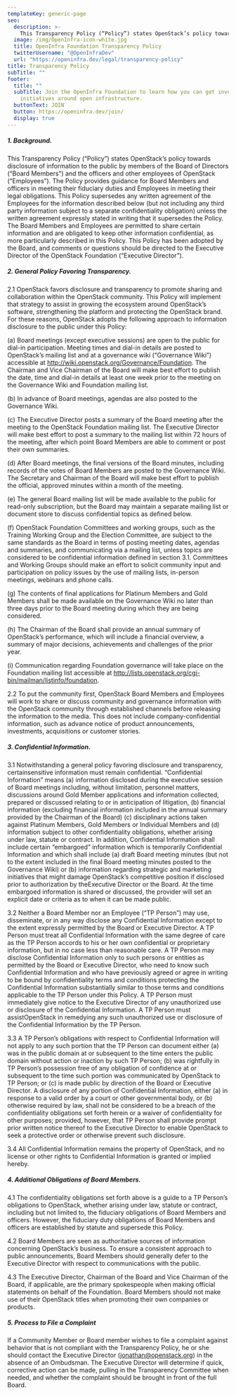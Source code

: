 ```yaml
---
templateKey: generic-page
seo:
  description: >-
    This Transparency Policy (“Policy”) states OpenStack’s policy towards disclosure of information to the public by members of the Board of Directors (“Board Members”) and the officers and other employees of OpenStack (“Employees”).
  image: /img/OpenInfra-icon-white.jpg
  title: OpenInfra Foundation Transparency Policy
  twitterUsername: "@OpenInfraDev"
  url: "https://openinfra.dev/legal/transparency-policy"
title: Transparency Policy
subTitle: ""
footer:
  title: ""
  subTitle: Join the OpenInfra Foundation to learn how you can get involved in
    initiatives around open infrastructure.
  buttonText: JOIN
  button: https://openinfra.dev/join/
  display: true
---
```


##### 1. Background.

This Transparency Policy (“Policy”) states OpenStack’s policy towards disclosure of information to the public by members of the Board of Directors (“Board Members”) and the officers and other employees of OpenStack (“Employees”). The Policy provides guidance for Board Members and officers in meeting their fiduciary duties and Employees in meeting their legal obligations. This Policy supersedes any written agreement of the Employees for the information described below (but not including any third party information subject to a separate confidentiality obligation) unless the written agreement expressly stated in writing that it supersedes the Policy. The Board Members and Employees are permitted to share certain information and are obligated to keep other information confidential, as more particularly described in this Policy. This Policy has been adopted by the Board, and comments or questions should be directed to the Executive Director of the OpenStack Foundation (“Executive Director”).

##### 2. General Policy Favoring Transparency.

2.1 OpenStack favors disclosure and transparency to promote sharing and collaboration within the OpenStack community. This Policy will implement that strategy to assist in growing the ecosystem around OpenStack’s software, strengthening the platform and protecting the OpenStack brand. For these reasons, OpenStack adopts the following approach to information disclosure to the public under this Policy:

(a) Board meetings (except executive sessions) are open to the public for dial-in participation. Meeting times and dial-in details are posted to OpenStack’s mailing list and at a governance wiki (“Governance Wiki”) accessible at http://wiki.openstack.org/Governance/Foundation. The Chairman and Vice Chairman of the Board will make best effort to publish the date, time and dial-in details at least one week prior to the meeting on the Governance Wiki and Foundation mailing list.

(b) In advance of Board meetings, agendas are also posted to the Governance Wiki.

(c) The Executive Director posts a summary of the Board meeting after the meeting to the OpenStack Foundation mailing list. The Executive Director will make best effort to post a summary to the mailing list within 72 hours of the meeting, after which point Board Members are able to comment or post their own summaries.

(d) After Board meetings, the final versions of the Board minutes, including records of the votes of Board Members are posted to the Governance Wiki. The Secretary and Chairman of the Board will make best effort to publish the official, approved minutes within a month of the meeting.

(e) The general Board mailing list will be made available to the public for read-only subscription, but the Board may maintain a separate mailing list or document store to discuss confidential topics as defined below.

(f) OpenStack Foundation Committees and working groups, such as the Training Working Group and the Election Committee, are subject to the same standards as the Board in terms of posting meeting dates, agendas and summaries, and communicating via a mailing list, unless topics are considered to be confidential information defined in section 3.1. Committees and Working Groups should make an effort to solicit community input and participation on policy issues by the use of mailing lists, in-person meetings, webinars and phone calls.

(g) The contents of final applications for Platinum Members and Gold Members shall be made available on the Governance Wiki no later than three days prior to the Board meeting during which they are being considered.

(h) The Chairman of the Board shall provide an annual summary of OpenStack’s performance, which will include a financial overview, a summary of major decisions, achievements and challenges of the prior year.

(i) Communication regarding Foundation governance will take place on the Foundation mailing list accessible at http://lists.openstack.org/cgi-bin/mailman/listinfo/foundation.

2.2 To put the community first, OpenStack Board Members and Employees will work to share or discuss community and governance information with the OpenStack community through established channels before releasing the information to the media. This does not include company-confidential information, such as advance notice of product announcements, investments, acquisitions or customer stories.

##### 3. Confidential Information.

3.1 Notwithstanding a general policy favoring disclosure and transparency, certainsensitive information must remain confidential. “Confidential Information” means (a) information disclosed during the executive session of Board meetings including, without limitation, personnel matters, discussions around Gold Member applications and information collected, prepared or discussed relating to or in anticipation of litigation, (b) financial information (excluding financial information included in the annual summary provided by the Chairman of the Board) (c) disciplinary actions taken against Platinum Members, Gold Members or Individual Members and (d) information subject to other confidentiality obligations, whether arising under law, statute or contract. In addition, Confidential Information shall include certain “embargoed” information which is temporarily Confidential Information and which shall include (a) draft Board meeting minutes (but not to the extent included in the final Board meeting minutes posted to the Governance Wiki) or (b) information regarding strategic and marketing initiatives that might damage OpenStack’s competitive position if disclosed prior to authorization by theExecutive Director or the Board. At the time embargoed information is shared or discussed, the provider will set an explicit date or criteria as to when it can be made public.

3.2 Neither a Board Member nor an Employee (“TP Person”) may use, disseminate, or in any way disclose any Confidential Information except to the extent expressly permitted by the Board or Executive Director. A TP Person must treat all Confidential Information with the same degree of care as the TP Person accords to his or her own confidential or proprietary information, but in no case less than reasonable care. A TP Person may disclose Confidential Information only to such persons or entities as permitted by the Board or Executive Director, who need to know such Confidential Information and who have previously agreed or agree in writing to be bound by confidentiality terms and conditions protecting the Confidential Information substantially similar to those terms and conditions applicable to the TP Person under this Policy. A TP Person must immediately give notice to the Executive Director of any unauthorized use or disclosure of the Confidential Information. A TP Person must assistOpenStack in remedying any such unauthorized use or disclosure of the Confidential Information by the TP Person.

3.3 A TP Person’s obligations with respect to Confidential Information will not apply to any such portion that the TP Person can document either (a) was in the public domain at or subsequent to the time enters the public domain without action or inaction by such TP Person; (b) was rightfully in TP Person’s possession free of any obligation of confidence at or subsequent to the time such portion was communicated by OpenStack to TP Person; or (c) is made public by direction of the Board or Executive Director. A disclosure of any portion of Confidential Information, either (a) in response to a valid order by a court or other governmental body, or (b) otherwise required by law, shall not be considered to be a breach of the confidentiality obligations set forth herein or a waiver of confidentiality for other purposes; provided, however, that TP Person shall provide prompt prior written notice thereof to the Executive Director to enable OpenStack to seek a protective order or otherwise prevent such disclosure.

3.4 All Confidential Information remains the property of OpenStack, and no license or other rights to Confidential Information is granted or implied hereby.

##### 4. Additional Obligations of Board Members.

4.1 The confidentiality obligations set forth above is a guide to a TP Person’s obligations to OpenStack, whether arising under law, statute or contract, including but not limited to, the fiduciary obligations of Board Members and officers. However, the fiduciary duty obligations of Board Members and officers are established by statute and supersede this Policy.

4.2 Board Members are seen as authoritative sources of information concerning OpenStack’s business. To ensure a consistent approach to public announcements, Board Members should generally defer to the Executive Director with respect to communications with the public.

4.3 The Executive Director, Chairman of the Board and Vice Chairman of the Board, if applicable, are the primary spokespeople when making official statements on behalf of the Foundation. Board Members should not make use of their OpenStack titles when promoting their own companies or products.

##### 5. Process to File a Complaint

If a Community Member or Board member wishes to file a complaint against behavior that is not compliant with the Transparency Policy, he or she should contact the Executive Director ([jonathan@openstack.org](mailto:jonathan@openstack.org)) in the absence of an Ombudsman. The Executive Director will determine if quick, corrective action can be made, pulling in the Transparency Committee when needed, and whether the complaint should be brought in front of the full Board.
